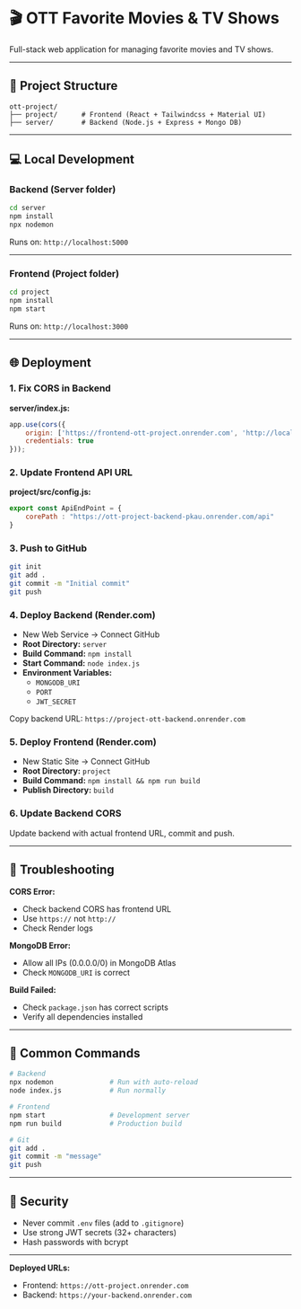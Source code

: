 # 🎬 OTT Favorite Movies & TV Shows

Full-stack web application for managing favorite movies and TV shows.

---

## 📁 Project Structure

```
ott-project/
├── project/      # Frontend (React + Tailwindcss + Material UI)
├── server/       # Backend (Node.js + Express + Mongo DB)
```

---

## 💻 Local Development

### Backend (Server folder)

```bash
cd server
npm install
npx nodemon
```
 

Runs on: `http://localhost:5000`

---

### Frontend (Project folder)

```bash
cd project
npm install
npm start
```

Runs on: `http://localhost:3000`

---

## 🌐 Deployment

### 1. Fix CORS in Backend

**server/index.js:**
```javascript
app.use(cors({
    origin: ['https://frontend-ott-project.onrender.com', 'http://localhost:3000'],
    credentials: true
}));
```

### 2. Update Frontend API URL

**project/src/config.js:**
```javascript
export const ApiEndPoint = {
    corePath : "https://ott-project-backend-pkau.onrender.com/api"
}

```

### 3. Push to GitHub

```bash
git init
git add .
git commit -m "Initial commit"
git push
```

### 4. Deploy Backend (Render.com)

- New Web Service → Connect GitHub
- **Root Directory:** `server`
- **Build Command:** `npm install`
- **Start Command:** `node index.js`
- **Environment Variables:**
  - `MONGODB_URI`
  - `PORT`
  - `JWT_SECRET`

Copy backend URL: `https://project-ott-backend.onrender.com`

### 5. Deploy Frontend (Render.com)

- New Static Site → Connect GitHub
- **Root Directory:** `project`
- **Build Command:** `npm install && npm run build`
- **Publish Directory:** `build`
 

### 6. Update Backend CORS

Update backend with actual frontend URL, commit and push.

---

## 🐛 Troubleshooting

**CORS Error:**
- Check backend CORS has frontend URL
- Use `https://` not `http://`
- Check Render logs

**MongoDB Error:**
- Allow all IPs (0.0.0.0/0) in MongoDB Atlas
- Check `MONGODB_URI` is correct

**Build Failed:**
- Check `package.json` has correct scripts
- Verify all dependencies installed

---

## 📝 Common Commands

```bash
# Backend
npx nodemon              # Run with auto-reload
node index.js            # Run normally

# Frontend
npm start                # Development server
npm run build            # Production build

# Git
git add .
git commit -m "message"
git push
```

---

## 🔐 Security

- Never commit `.env` files (add to `.gitignore`)
- Use strong JWT secrets (32+ characters)
- Hash passwords with bcrypt

---

**Deployed URLs:**
- Frontend: `https://ott-project.onrender.com`
- Backend: `https://your-backend.onrender.com`
